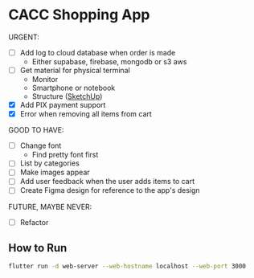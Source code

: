 # CACC Shopping App

URGENT:

- [ ] Add log to cloud database when order is made
  - Either supabase, firebase, mongodb or s3 aws
- [ ] Get material for physical terminal
  - Monitor
  - Smartphone or notebook
  - Structure ([SketchUp](https://app.sketchup.com/share/tc/northAmerica/CbucwfJC8S0?stoken=8EGcj5B40aUOFxPfpuOpi3Bq1AGeuxHRkx12XKqvxFB0CrL8_NB3ugM8o-ShlgAT&source=web))
- [x] Add PIX payment support
- [x] Error when removing all items from cart

GOOD TO HAVE:

- [ ] Change font
  - Find pretty font first
- [ ] List by categories
- [ ] Make images appear
- [ ] Add user feedback when the user adds items to cart
- [ ] Create Figma design for reference to the app's design

FUTURE, MAYBE NEVER:

- [ ] Refactor

## How to Run

```bash
flutter run -d web-server --web-hostname localhost --web-port 3000
```
